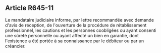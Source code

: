 Article R645-11
----
Le mandataire judiciaire informe, par lettre recommandée avec demande d'avis de
réception, de l'ouverture de la procédure de rétablissement professionnel, les
cautions et les personnes coobligées ou ayant consenti une sûreté personnelle ou
ayant affecté un bien en garantie, dont l'existence a été portée à sa
connaissance par le débiteur ou par un créancier.
